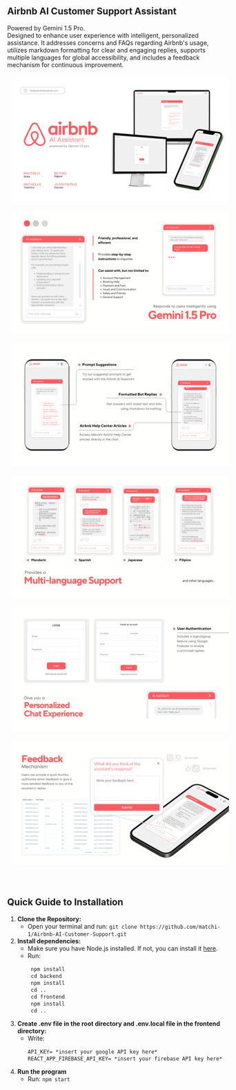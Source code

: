 ## Airbnb AI Customer Support Assistant

Powered by Gemini 1.5 Pro.
<br>
Designed to enhance user experience with intelligent, personalized assistance.
It addresses concerns and FAQs regarding Airbnb's usage, utilizes markdown formatting for clear and engaging replies,
supports multiple languages for global accessibility, and includes a feedback mechanism for continuous improvement.

<div style="text-align: center;">
  <img src="assets/1.png" alt="Image 1" style="margin: 10px;">
  <img src="assets/2.png" alt="Image 2" style="margin: 10px;">
  <img src="assets/3.png" alt="Image 3" style="margin: 10px;">
  <img src="assets/4.png" alt="Image 4" style="margin: 10px;">
  <img src="assets/5.png" alt="Image 5" style="margin: 10px;">
  <img src="assets/6.png" alt="Image 6" style="margin: 10px;">
</div>

<br>
<br>

## Quick Guide to Installation

1. **Clone the Repository:**
   - Open your terminal and run: `git clone https://github.com/matchi-1/Airbnb-AI-Customer-Support.git`
2. **Install dependencies:**
   - Make sure you have Node.js installed. If not, you can install it [here](https://nodejs.org/en).
   - Run:
     ```
      npm install
      cd backend
      npm install
      cd ..
      cd frontend
      npm install
      cd ..
      ```
3. **Create .env file in the root directory and .env.local file in the frontend directory:**
   - Write:
       ```
      API_KEY= *insert your google API key here*
      REACT_APP_FIREBASE_API_KEY= *insert your firebase API key here*
      ```
4. **Run the program**
   - Run: `npm start`
